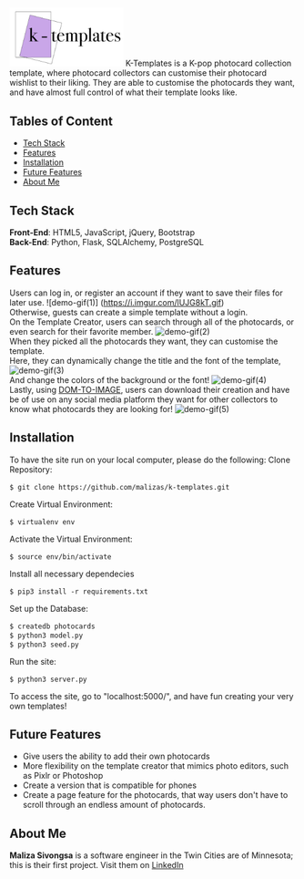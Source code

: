 <img src="/static/images/logo.png" style="width:200px; height:auto">
K-Templates is a K-pop photocard collection template, where photocard collectors can customise their photocard wishlist to their liking. They are able to customise the photocards they want, and have almost full control of what their template looks like.

## Tables of Content
* [Tech Stack](#tech-stack)
* [Features](#features)
* [Installation](#installation)
* [Future Features](#future-features)
* [About Me](#about-me)

## <a href="#tech-stack"></a> Tech Stack
__Front-End__: HTML5, JavaScript, jQuery, Bootstrap <br>
__Back-End__: Python, Flask, SQLAlchemy, PostgreSQL <br>

## <a href="#features"></a> Features
Users can log in, or register an account if they want to save their files for later use. 
![demo-gif(1)] (https://i.imgur.com/lUJG8kT.gif)<br>
Otherwise, guests can create a simple template without a login. <br>
On the Template Creator, users can search through all of the photocards, or even search for their favorite member. ![demo-gif(2)](https://i.imgur.com/tTCwuup.gif) <br>
When they picked all the photocards they want, they can customise the template.<br>
Here, they can dynamically change the title and the font of the template, ![demo-gif(3)](https://i.imgur.com/YSx1B4l.gif)<br>
And change the colors of the background or the font! ![demo-gif(4)](https://i.imgur.com/BHFwAGK.gif)<br>
Lastly, using <a href="https://github.com/tsayen/dom-to-image">DOM-TO-IMAGE</a>, users can download their creation and have be of use on any social media platform they want for other collectors to know what photocards they are looking for! ![demo-gif(5)](https://i.imgur.com/2kv9Ram.gif)

## <a href="#installation"></a> Installation
To have the site run on your local computer, please do the following:
Clone Repository:
```
$ git clone https://github.com/malizas/k-templates.git
```
Create Virtual Environment:
```
$ virtualenv env
```
Activate the Virtual Environment:
```
$ source env/bin/activate
```
Install all necessary dependecies
```
$ pip3 install -r requirements.txt
```
Set up the Database:
```
$ createdb photocards
$ python3 model.py
$ python3 seed.py
```
Run the site:
```
$ python3 server.py
```
To access the site, go to "localhost:5000/", and have fun creating your very own templates!

## <a href="#future-features"></a> Future Features
* Give users the ability to add their own photocards
* More flexibility on the template creator that mimics photo editors, such as Pixlr or Photoshop
* Create a version that is compatible for phones
* Create a page feature for the photocards, that way users don't have to scroll through an endless amount of photocards.

## <a href="#about-me"></a> About Me
__Maliza Sivongsa__ is a software engineer in the Twin Cities are of Minnesota; this is their first project. Visit them on <a href="https://www.linkedin.com/in/malizasivongsa/">LinkedIn</a>